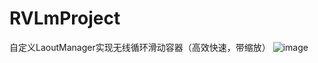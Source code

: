 # RVLmProject
自定义LaoutManager实现无线循环滑动容器（高效快速，带缩放）
![image](https://github.com/whateverlj/gif/Gif_20200217_183439.gif)
